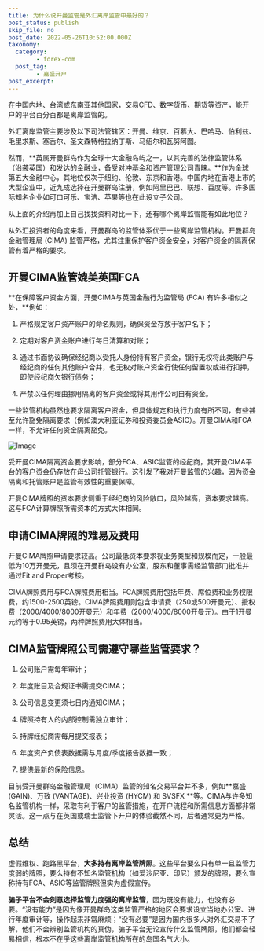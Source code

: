 ```yaml
---
title: 为什么说开曼监管是外汇离岸监管中最好的？
post_status: publish
skip_file: no
post_date: 2022-05-26T10:52:00.000Z
taxonomy:
  category:
        - forex-com
  post_tag:
        - 嘉盛开户
post_excerpt: 
---
```

在中国内地、台湾或东南亚其他国家，交易CFD、数字货币、期货等资产，能开户的平台百分百都是离岸监管的。

外汇离岸监管主要涉及以下司法管辖区：开曼、维京、百慕大、巴哈马、伯利兹、毛里求斯、塞舌尔、圣文森特格拉纳丁斯、马绍尔和瓦努阿图。

然而，**英属开曼群岛作为全球十大金融岛屿之一，以其完善的法律监管体系（沿袭英国）和发达的金融业，备受对冲基金和资产管理公司青睐。**作为全球第五大金融中心，其地位仅次于纽约、伦敦、东京和香港。中国内地在香港上市的大型企业中，近九成选择在开曼群岛注册，例如阿里巴巴、联想、百度等。许多国际知名企业如可口可乐、宝洁、苹果等也在此设立子公司。

从上面的介绍再加上自己找找资料对比一下，还有哪个离岸监管能有如此地位？

从外汇投资者的角度来看，开曼群岛的监管体系优于一些离岸监管机构。开曼群岛金融管理局 (CIMA) 监管严格，尤其注重保护客户资金安全，对客户资金的隔离保管有着严格的要求。

## 开曼CIMA监管媲美英国FCA

**在保障客户资金方面，开曼CIMA与英国金融行为监管局 (FCA) 有许多相似之处，**例如：

1. 严格规定客户资产账户的命名规则，确保资金存放于客户名下；

1. 定期对客户资金账户进行每日清算和对账；

1. 通过书面协议确保经纪商以受托人身份持有客户资金，银行无权将此类账户与经纪商的任何其他账户合并，也无权对账户资金行使任何留置权或进行扣押，即使经纪商欠银行债务；

1. 严禁以任何理由挪用隔离的客户资金或将其用作公司自有资金。

一些监管机构虽然也要求隔离客户资金，但具体规定和执行力度有所不同，有些甚至允许豁免隔离要求（例如澳大利亚证券和投资委员会ASIC）。开曼CIMA和FCA一样，不允许任何资金隔离豁免。

![Image](https://prod-files-secure.s3.us-west-2.amazonaws.com/39ed1227-6d7d-4570-be36-9ccd4a2c4241/bd849744-3fcb-4a37-8312-357962c8f065/image.png?X-Amz-Algorithm=AWS4-HMAC-SHA256&X-Amz-Content-Sha256=UNSIGNED-PAYLOAD&X-Amz-Credential=ASIAZI2LB46673BFQ2ML%2F20250623%2Fus-west-2%2Fs3%2Faws4_request&X-Amz-Date=20250623T161349Z&X-Amz-Expires=3600&X-Amz-Security-Token=IQoJb3JpZ2luX2VjEBwaCXVzLXdlc3QtMiJHMEUCIQD4NFlcmX%2FLMCE%2F6KTHtQPRi2%2F9oAdEIZzh73vrV7XipAIgDWSRXHcVLq0tDsrpwadJXSsXX0qy%2F5vmH1JLIogRpiUq%2FwMIFBAAGgw2Mzc0MjMxODM4MDUiDE%2FyThXQT%2FFRCN4vOCrcA17Zq1fbcAXnlUWyDdpMgaoeDTptefe7Z6e6kYJWvfO3VKsUh%2BAe3mhCGRFputTuFpkpPJwG5HTEmoV%2Fx92RiSu%2BJ0TTiJFeoTytLK8lroEFl9FZydBbNs1nNOL%2Bw8ZZwI3NP0JrvMwTP5ej9YM8oKo1j9hLb9Fhu7Kd1a8NlmEKhDxJ24QVNQFKpNASSNQaSahCSECM5KMxHO7OTdEk9l8oxAo4%2FSgpDPN7Rz0hplW26jGJLRUfW8JsVIG79%2F89Dnl02m80WH3DDX38qK5DRJenEThz2ycFcFx5ObK3KkVCS3NXRWBmm9ff42loUYjRv06bZ%2Fs2wDHeICKnlNjAZVLPNtSc84CXVh8jfqgZoV%2F6EjzF1FKb3CvQnaFQDHxjwNFH1%2F%2FYCM9pu42%2Fe5mQ7GGoAegC5%2BHc%2FX4xHgn785ECiVrAtT%2B1gQEXve5q6pcXKZV1VMPIaHJCF3mtoPam2PfF2H8JZKKsa%2FA2gRSqWUpZB5fcVYHag%2FG2UfZtBZ79Pgx%2FrV3yL1ZW8Q0A3Rv80%2Bss4bqmcq%2BeJgKkbRhnUE80pASu2kzRP4wPfxU3pukp4RZjuTGNH716kAv%2BGW9nmuae5bTiP2K3leYAW%2F8lkuEXm6uBJ94Pj0AmeVUZMK3y5MIGOqUBg7r99pyyrSMZnCHU5YRQgK5x2fNMoU8zLXBlyUrThqcszUTxIGj4fzZVpxhvQWuRqsm7RwsBNidiILpjke8%2FL9zfH4Nl5%2FY5Z3eDssWSu6gvw712i2BXMOJGGyjA9k95aAaAw7e%2Fs4kJzHgm4k2mM%2BIaFsecmwTsUp1kbe8keUsG0jiHMa1wwCDpdnKUnIp1bQ62cS9rXhFxm%2BegqGklMSdnqCov&X-Amz-Signature=c670b997ec2e57b38188ce46b16d4a45e2eb4f32d99089ebe0c5178a68a528ff&X-Amz-SignedHeaders=host&x-amz-checksum-mode=ENABLED&x-id=GetObject)

受开曼CIMA隔离资金要求影响，部分FCA、ASIC监管的经纪商，其开曼CIMA平台的客户资金仍存放在母公司托管银行。这引发了我对开曼监管的兴趣，因为资金隔离和托管账户是监管有效性的重要保障。

开曼CIMA牌照的资本要求侧重于经纪商的风险敞口，风险越高，资本要求越高。这与FCA计算牌照所需资本的方式大体相同。

## **申请CIMA牌照的难易及费用**

开曼CIMA牌照申请要求较高。公司最低资本要求视业务类型和规模而定，一般最低为10万开曼元，且须在开曼群岛设有办公室，股东和董事需经监管部门批准并通过Fit and Proper考核。

CIMA牌照费用与FCA牌照费用相当。FCA牌照费用包括年费、席位费和业务权限费，约1500-2500英镑。CIMA牌照费用则包含申请费（250或500开曼元）、授权费（2000/4000/8000开曼元）和年费（2000/4000/8000开曼元）。由于1开曼元约等于0.95英镑，两种牌照费用大体相当。

## CIMA监管牌照公司需遵守哪些监管要求？

1. 公司账户需每年审计；

1. 年度账目及合规证书需提交CIMA；

1. 公司信息变更须七日内通知CIMA；

1. 牌照持有人的内部控制需独立审计；

1. 持牌经纪商需每月提交报表；

1. 年度资产负债表数据需与月度/季度报告数据一致；

1. 提供最新的保险信息。

目前受开曼群岛金融管理局（CIMA）监管的知名交易平台并不多，例如**嘉盛 (GAIN)、万致 (VANTAGE)、兴业投资 (HYCM) 和 SVSFX **等。CIMA与许多知名监管机构一样，采取有利于客户的监管措施，在开户流程和所需信息方面都非常灵活。这一点与在英国或瑞士监管下开户的体验截然不同，后者通常更为严格。

## 总结

虚假维权、跑路黑平台，**大多持有离岸监管牌照**。这些平台要么只有单一且监管力度弱的牌照，要么持有不知名监管机构（如爱沙尼亚、印尼）颁发的牌照，要么宣称持有FCA、ASIC等监管牌照但实为虚假宣传。

**骗子平台不会刻意选择监管力度强的离岸监管**，因为既没有能力，也没有必要。“没有能力”是因为像开曼群岛这类监管严格的地区会要求设立当地办公室、进行年度审计等，操作起来非常麻烦；“没有必要”是因为国内很多人对外汇交易不了解，他们不会辨别监管机构的真伪，骗子平台无论宣传什么监管牌照，他们都会轻易相信，根本不在乎这些离岸监管机构所在的岛国名气大小。